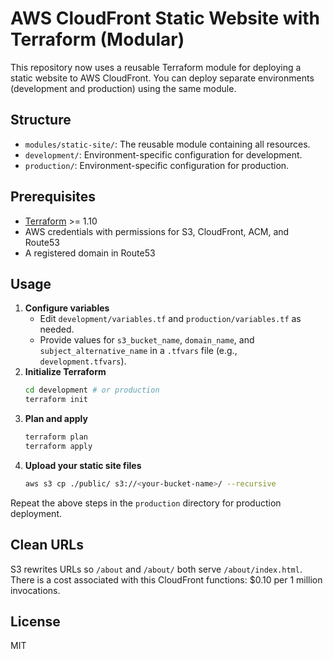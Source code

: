 # AWS CloudFront Static Website with Terraform (Modular)

This repository now uses a reusable Terraform module for deploying a static website to AWS CloudFront. You can deploy separate environments (development and production) using the same module.

## Structure
- `modules/static-site/`: The reusable module containing all resources.
- `development/`: Environment-specific configuration for development.
- `production/`: Environment-specific configuration for production.

## Prerequisites
- [Terraform](https://www.terraform.io/) >= 1.10
- AWS credentials with permissions for S3, CloudFront, ACM, and Route53
- A registered domain in Route53

## Usage

1. **Configure variables**
   - Edit `development/variables.tf` and `production/variables.tf` as needed.
   - Provide values for `s3_bucket_name`, `domain_name`, and `subject_alternative_name` in a `.tfvars` file (e.g., `development.tfvars`).
2. **Initialize Terraform**
   ```sh
   cd development # or production
   terraform init
   ```
3. **Plan and apply**
   ```sh
   terraform plan
   terraform apply
   ```
4. **Upload your static site files**
   ```sh
   aws s3 cp ./public/ s3://<your-bucket-name>/ --recursive
   ```

Repeat the above steps in the `production` directory for production deployment.

## Clean URLs
S3 rewrites URLs so `/about` and `/about/` both serve `/about/index.html`.
There is a cost associated with this CloudFront functions: $0.10 per 1 million invocations.

## License
MIT
